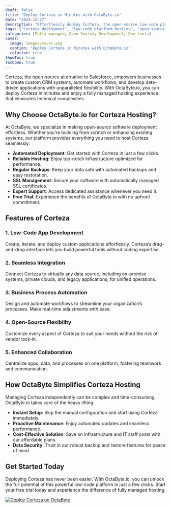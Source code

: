 ```yaml
---
draft: false
title: "Deploy Corteza in Minutes with OctaByte.io"
date: "2024-12-27"
description: "Effortlessly deploy Corteza, the open-source low-code platform, with OctaByte.io. Enjoy seamless hosting, automated updates, backups, and expert support."
tags: ["Corteza deployment", "low-code platform hosting", "open-source CRM hosting", "OctaByte managed hosting", "deploy Corteza"]
categories: [Fully managed, Open Source, Development, Dev tools]
cover:
  image: images/cover.png
  caption: "Deploy Corteza in Minutes with OctaByte.io"
  relative: true
ShowToc: true
TocOpen: true
---
```

Corteza, the open-source alternative to Salesforce, empowers businesses to create custom CRM systems, automate workflows, and develop data-driven applications with unparalleled flexibility. With OctaByte.io, you can deploy Corteza in minutes and enjoy a fully managed hosting experience that eliminates technical complexities.

## Why Choose OctaByte.io for Corteza Hosting?

At OctaByte, we specialize in making open-source software deployment effortless. Whether you’re building from scratch or enhancing existing systems, our platform provides everything you need to host Corteza seamlessly:

- **Automated Deployment**: Get started with Corteza in just a few clicks.
- **Reliable Hosting**: Enjoy top-notch infrastructure optimized for performance.
- **Regular Backups**: Keep your data safe with automated backups and easy restoration.
- **SSL Management**: Secure your software with automatically managed SSL certificates.
- **Expert Support**: Access dedicated assistance whenever you need it.
- **Free Trial**: Experience the benefits of OctaByte.io with no upfront commitment.

## Features of Corteza

### 1. Low-Code App Development
Create, iterate, and deploy custom applications effortlessly. Corteza’s drag-and-drop interface lets you build powerful tools without coding expertise.

### 2. Seamless Integration
Connect Corteza to virtually any data source, including on-premise systems, private clouds, and legacy applications, for unified operations.

### 3. Business Process Automation
Design and automate workflows to streamline your organization’s processes. Make real-time adjustments with ease.

### 4. Open-Source Flexibility
Customize every aspect of Corteza to suit your needs without the risk of vendor lock-in.

### 5. Enhanced Collaboration
Centralize apps, data, and processes on one platform, fostering teamwork and communication.

## How OctaByte Simplifies Corteza Hosting

Managing Corteza independently can be complex and time-consuming. OctaByte.io takes care of the heavy lifting:

- **Instant Setup**: Skip the manual configuration and start using Corteza immediately.
- **Proactive Maintenance**: Enjoy automated updates and seamless performance.
- **Cost-Effective Solution**: Save on infrastructure and IT staff costs with our affordable plans.
- **Data Security**: Trust in our robust backup and restore features for peace of mind.

## Get Started Today

Deploying Corteza has never been easier. With OctaByte.io, you can unlock the full potential of this powerful low-code platform in just a few clicks. Start your free trial today and experience the difference of fully managed hosting.

[![Deploy Corteza on OctaByte](/images/deploy-on-octabyte.png)](https://octabyte.io/fully-managed-open-source-services/development/dev-tools/corteza)